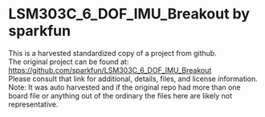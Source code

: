 
# LSM303C_6_DOF_IMU_Breakout by sparkfun  
This is a harvested standardized copy of a project from github.  
The original project can be found at:  
https://github.com/sparkfun/LSM303C_6_DOF_IMU_Breakout  
Please consult that link for additional, details, files, and license information.  
Note: It was auto harvested and if the original repo had more than one board file or anything out of the ordinary the files here are likely not representative.  
    